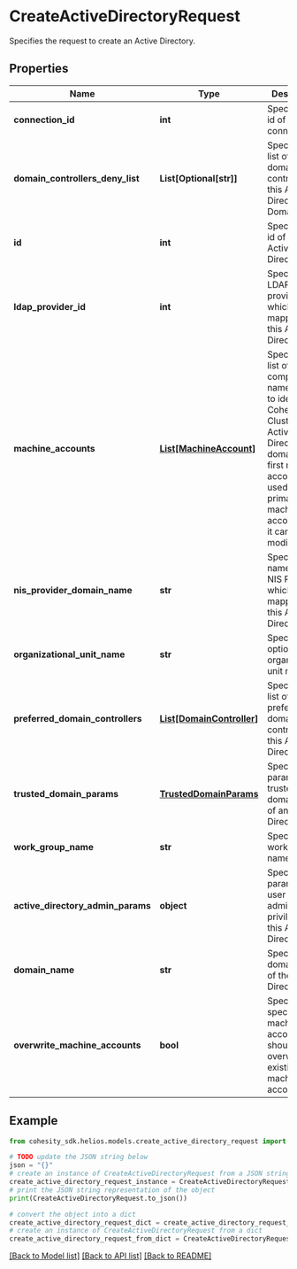 # CreateActiveDirectoryRequest

Specifies the request to create an Active Directory.

## Properties

Name | Type | Description | Notes
------------ | ------------- | ------------- | -------------
**connection_id** | **int** | Specifies the id of the connection. | [optional] 
**domain_controllers_deny_list** | **List[Optional[str]]** | Specifies a list of denied domain controllers of this Active Directory Domain. | [optional] 
**id** | **int** | Specifies the id of the Active Directory. | [optional] [readonly] 
**ldap_provider_id** | **int** | Specifies the LDAP provider id which is mapped to this Active Directory | [optional] 
**machine_accounts** | [**List[MachineAccount]**](MachineAccount.md) | Specifies a list of computer names used to identify the Cohesity Cluster on the Active Directory domain. The first machine account is used as primary machine account and it can not be modified. | 
**nis_provider_domain_name** | **str** | Specifies the name of the NIS Provider which is mapped to this Active Directory. | [optional] 
**organizational_unit_name** | **str** | Specifies an optional organizational unit name. | [optional] 
**preferred_domain_controllers** | [**List[DomainController]**](DomainController.md) | Specifies a list of preferred domain controllers of this Active Directory. | [optional] 
**trusted_domain_params** | [**TrustedDomainParams**](TrustedDomainParams.md) | Specifies the params of trusted domain info of an Active Directory. | [optional] 
**work_group_name** | **str** | Specifies a work group name. | [optional] 
**active_directory_admin_params** | **object** | Specifies the params of a user with administrative privilege of this Active Directory. | 
**domain_name** | **str** | Specifies the domain name of the Active Directory. | 
**overwrite_machine_accounts** | **bool** | Specifies if specified machine accounts should overwrite existing machine accounts. | [optional] 

## Example

```python
from cohesity_sdk.helios.models.create_active_directory_request import CreateActiveDirectoryRequest

# TODO update the JSON string below
json = "{}"
# create an instance of CreateActiveDirectoryRequest from a JSON string
create_active_directory_request_instance = CreateActiveDirectoryRequest.from_json(json)
# print the JSON string representation of the object
print(CreateActiveDirectoryRequest.to_json())

# convert the object into a dict
create_active_directory_request_dict = create_active_directory_request_instance.to_dict()
# create an instance of CreateActiveDirectoryRequest from a dict
create_active_directory_request_from_dict = CreateActiveDirectoryRequest.from_dict(create_active_directory_request_dict)
```
[[Back to Model list]](../README.md#documentation-for-models) [[Back to API list]](../README.md#documentation-for-api-endpoints) [[Back to README]](../README.md)



